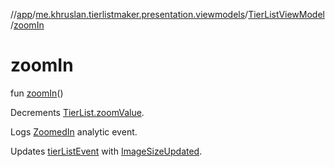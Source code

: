 //[app](../../../index.md)/[me.khruslan.tierlistmaker.presentation.viewmodels](../index.md)/[TierListViewModel](index.md)/[zoomIn](zoom-in.md)

# zoomIn

fun [zoomIn](zoom-in.md)()

Decrements [TierList.zoomValue](../../me.khruslan.tierlistmaker.data.models.tierlist/-tier-list/zoom-value.md).

Logs [ZoomedIn](../../me.khruslan.tierlistmaker.util.analytics/-zoomed-in/index.md) analytic event.

Updates [tierListEvent](tier-list-event.md) with [ImageSizeUpdated](../../me.khruslan.tierlistmaker.data.models.tierlist/-image-size-updated/index.md).
